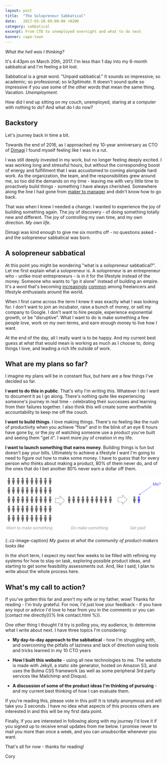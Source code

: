 ```yaml
---
layout: post
title:  "The Solopreneur Sabbatical"
date:   2017-03-28 09:00:00 +0200
category: sabbatical
excerpt: From CTO to unemployed overnight and what to do next
banner: cape-town
---
```

*What the hell was I thinking?*

It's 4:43pm on March 20th, 2017. I'm less than 1 day into my 6-month sabbatical and I'm feeling a bit lost.

Sabbatical is a great word. "Unpaid sabbatical." It sounds so impressive; so academic; so professional; so *le3gitimate*. It doesn't sound quite so impressive if you use some of the other words that mean the same thing. Vacation. *Unemployment*.

How did I end up sitting on my couch, unemployed, staring at a computer with nothing to do? And what do I do now?

## Backstory

Let's journey back in time a bit.

Towards the end of 2016, as I approached my 10-year anniversary as CTO of [Dimagi](http://dimagi.com/) I found myself feeling like I was in a rut.

I was still deeply invested in my work, but no longer feeling deeply excited. I was working long and stressful hours, but without the corresponding boost of energy and fulfillment that I was accustomed to coming alongside hard work. As the organization, the team, and the responsibilities grew around me, so too did the demands on my time - leaving me with very little time to proactively build things - something I have always cherished. Somewhere along the line I had gone from [maker to manager](http://www.paulgraham.com/makersschedule.html) and didn't know how to go back.

That was when I knew I needed a change. I wanted to experience the joy of building something again. The joy of discovery - of doing something totally new and different. The joy of controlling my own time, and my own direction. *My own life.*

Dimagi was kind enough to give me six months off - no questions asked - and the solopreneur sabbatical was born.

## A solopreneur sabbatical

At this point you might be wondering "what is a solopreneur sabbatical?". Let me first explain what a solopreneur is. A solopreneur is an entrepreneur who - unlike most entrepreneurs - is in it for the lifestyle instead of the money. Someone who wants to "go it alone" instead of building an empire. It's a word that's becoming [increasingly](#fixme) [common](#fixme) among freelancers and lifestyle enthusiasts around the world.

When I first came across the term I knew it was exactly what I was looking for. I don't want to join an incubator, raise a bunch of money, or sell my company to Google. I don't want to hire people, experience exponential growth, or be "disruptive". What I want to do is make something a few people love, work on my own terms, and earn enough money to live how I want.

At the end of the day, all I really want is to be happy. And my current best guess at what that would mean is working as much as I choose to, doing things I love, and leading a rich life outside of work.

## What are my plans so far?

I imagine my plans will be in constant flux, but here are a few things I've decided so far.

**I want to do this in public**. That's why I'm writing this. Whatever I do I want to document it as I go along. There's nothing quite like experiencing someone's journey in real time - celebrating their successes and learning from their failures together. I also think this will create some worthwhile accountability to keep me off the couch.

**I want to build things**. I love making things. There's no feeling like the rush of productivity when you achieve "flow" and in the blink of an eye 6 hours have gone by, or the joy of watching someone use a product you've built and seeing them "get it". I want more joy of creation in my life.

**I want to launch something that earns money**. Building things is fun but doesn't pay your bills. Ultimately to achieve a lifestyle I want I'm going to need to figure out how to make some money. I have to guess that for every person who thinks about making a product, 80% of them never do, and of the ones that do I bet another 80% never earn a dollar off them.

![The product builder funnel](/images/solopreneurial-sabbatical/entrepreneur-model.png)

{:.cz-image-caption}
*My guess at what the community of product-makers looks like*


In the short term, I expect my next few weeks to be filled with refining my systems for how to stay on task, exploring possible product ideas, and starting to get some feasibility assessments out. And, like I said, I plan to write about the whole process here.

## What's my call to action?

If you've gotten this far and aren't my wife or my father, wow! Thanks for reading - I'm truly grateful. For now, I'd just love your feedback - if you have any input or advice I'd love to hear from you in the comments or you can [contact me directly]({% link contact.html %}).

One other thing I thought I'd try is polling you, my audience, to determine what I write about next. I have three topics I'm considering:

* **My day-to-day approach to the sabbatical** - how I'm struggling with, and overcoming the pitfalls of laziness and lack of direction using tools and tricks learned in my 10 CTO years

* **How I built this website** - using all new technologies to me. The website is made with Jekyll, a static site generator, hosted on Amazon S3, and uses the Bulma CSS framework (as well as some peripheral 3rd party services like Mailchimp and Disqus).

* **A discussion of some of the product ideas I'm thinking of pursuing** - and my current best thinking of how I can evaluate them.

If you're reading this, please vote in this poll! It is totally anonymous and will take you 3 seconds. I have no idea what aspects of this process others are interested in and this will be my first data point.

Finally, if you are interested in following along with my journey I'd love it if you signed up to receive email updates from me below. I promise never to mail you more than once a week, and you can unsubscribe whenever you want.

That's all for now - thanks for reading!

Cory
